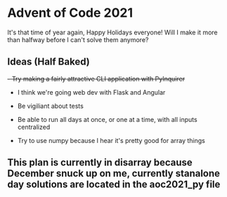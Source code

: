 # Advent of Code 2021

It's that time of year again, Happy Holidays everyone! Will I make it more than halfway before I can't solve them anymore?

## Ideas (Half Baked)

~~- Try making a fairly attractive CLI application with PyInquirer~~
- I think we're going web dev with Flask and Angular

- Be vigiliant about tests
- Be able to run all days at once, or one at a time, with all inputs centralized
- Try to use numpy because I hear it's pretty good for array things

## This plan is currently in disarray because December snuck up on me, currently stanalone day solutions are located in the aoc2021_py file

